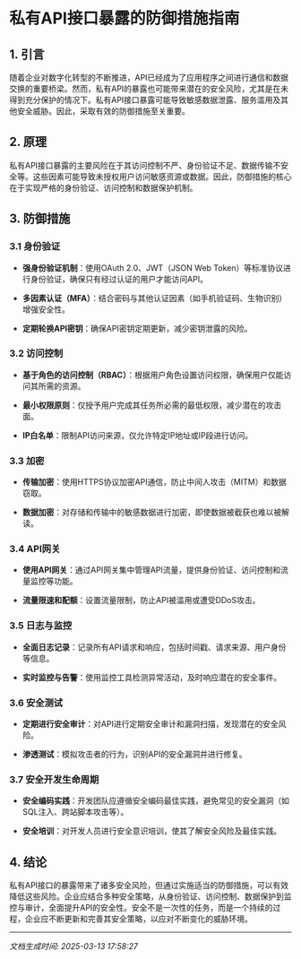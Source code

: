 # 私有API接口暴露的防御措施指南

## 1. 引言

随着企业对数字化转型的不断推进，API已经成为了应用程序之间进行通信和数据交换的重要桥梁。然而，私有API的暴露也可能带来潜在的安全风险，尤其是在未得到充分保护的情况下。私有API接口暴露可能导致敏感数据泄露、服务滥用及其他安全威胁。因此，采取有效的防御措施至关重要。

## 2. 原理

私有API接口暴露的主要风险在于其访问控制不严、身份验证不足、数据传输不安全等。这些因素可能导致未授权用户访问敏感资源或数据。因此，防御措施的核心在于实现严格的身份验证、访问控制和数据保护机制。

## 3. 防御措施

### 3.1 身份验证

- **强身份验证机制**：使用OAuth 2.0、JWT（JSON Web Token）等标准协议进行身份验证，确保只有经过认证的用户才能访问API。
  
- **多因素认证（MFA）**：结合密码与其他认证因素（如手机验证码、生物识别）增强安全性。

- **定期轮换API密钥**：确保API密钥定期更新，减少密钥泄露的风险。

### 3.2 访问控制

- **基于角色的访问控制（RBAC）**：根据用户角色设置访问权限，确保用户仅能访问其所需的资源。

- **最小权限原则**：仅授予用户完成其任务所必需的最低权限，减少潜在的攻击面。

- **IP白名单**：限制API访问来源，仅允许特定IP地址或IP段进行访问。

### 3.3 加密

- **传输加密**：使用HTTPS协议加密API通信，防止中间人攻击（MITM）和数据窃取。

- **数据加密**：对存储和传输中的敏感数据进行加密，即使数据被截获也难以被解读。

### 3.4 API网关

- **使用API网关**：通过API网关集中管理API流量，提供身份验证、访问控制和流量监控等功能。

- **流量限速和配额**：设置流量限制，防止API被滥用或遭受DDoS攻击。

### 3.5 日志与监控

- **全面日志记录**：记录所有API请求和响应，包括时间戳、请求来源、用户身份等信息。

- **实时监控与告警**：使用监控工具检测异常活动，及时响应潜在的安全事件。

### 3.6 安全测试

- **定期进行安全审计**：对API进行定期安全审计和漏洞扫描，发现潜在的安全风险。

- **渗透测试**：模拟攻击者的行为，识别API的安全漏洞并进行修复。

### 3.7 安全开发生命周期

- **安全编码实践**：开发团队应遵循安全编码最佳实践，避免常见的安全漏洞（如SQL注入、跨站脚本攻击等）。

- **安全培训**：对开发人员进行安全意识培训，使其了解安全风险及最佳实践。

## 4. 结论

私有API接口的暴露带来了诸多安全风险，但通过实施适当的防御措施，可以有效降低这些风险。企业应结合多种安全策略，从身份验证、访问控制、数据保护到监控与审计，全面提升API的安全性。安全不是一次性的任务，而是一个持续的过程，企业应不断更新和完善其安全策略，以应对不断变化的威胁环境。

---

*文档生成时间: 2025-03-13 17:58:27*
